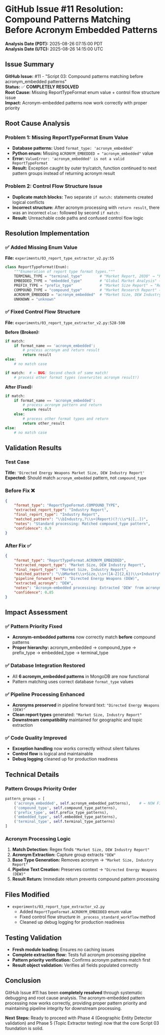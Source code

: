 # GitHub Issue #11 Resolution: Compound Patterns Matching Before Acronym Embedded Patterns

**Analysis Date (PDT):** 2025-08-26 07:15:00 PDT  
**Analysis Date (UTC):** 2025-08-26 14:15:00 UTC

## Issue Summary

**GitHub Issue:** #11 - "Script 03: Compound patterns matching before acronym_embedded patterns"  
**Status:** ✅ **COMPLETELY RESOLVED**  
**Root Cause:** Missing ReportTypeFormat enum value + control flow structure issue  
**Impact:** Acronym-embedded patterns now work correctly with proper priority

## Root Cause Analysis

### Problem 1: Missing ReportTypeFormat Enum Value
- **Database patterns:** Used `format_type: 'acronym_embedded'`
- **Python enum:** Missing `ACRONYM_EMBEDDED = "acronym_embedded"` value
- **Error:** `ValueError: 'acronym_embedded' is not a valid ReportTypeFormat` 
- **Result:** Exception caught by outer try/catch, function continued to next pattern groups instead of returning acronym result

### Problem 2: Control Flow Structure Issue
- **Duplicate match blocks:** Two separate `if match:` statements created logical conflicts
- **Incorrect structure:** After acronym processing with `return result`, there was an incorrect `else:` followed by second `if match:`
- **Result:** Unreachable code paths and confused control flow logic

## Resolution Implementation

### ✅ Added Missing Enum Value
**File:** `experiments/03_report_type_extractor_v2.py:55`

```python
class ReportTypeFormat(Enum):
    """Enumeration of report type format types."""
    TERMINAL_TYPE = "terminal_type"        # "Market Report, 2030" → "Report"
    EMBEDDED_TYPE = "embedded_type"        # "Global Market Analysis" → "Analysis"  
    PREFIX_TYPE = "prefix_type"            # "Market Size Report" → "Report"
    COMPOUND_TYPE = "compound_type"        # "Market Research Report" → "Research Report"
    ACRONYM_EMBEDDED = "acronym_embedded"  # "Market Size, DEW Industry Report" → "Market Size, Industry Report" (extracts DEW)
    UNKNOWN = "unknown"
```

### ✅ Fixed Control Flow Structure
**File:** `experiments/03_report_type_extractor_v2.py:528-590`

**Before (Broken):**
```python
if match:
    if format_name == 'acronym_embedded':
        # process acronym and return result
        return result
else:
    # no match case

if match:  # ← BUG: Second check of same match!
    # process other format types (overwrites acronym result!)
```

**After (Fixed):**
```python
if match:
    if format_name == 'acronym_embedded':
        # process acronym pattern and return
        return result
    else:
        # process other format types and return  
        return other_result
else:
    # no match case
```

## Validation Results

### Test Case
**Title:** `'Directed Energy Weapons Market Size, DEW Industry Report'`  
**Expected:** Should match `acronym_embedded` pattern, not `compound_type`  

### Before Fix ❌
```json
{
    "format_type": "ReportTypeFormat.COMPOUND_TYPE",
    "extracted_report_type": "Industry Report",
    "final_report_type": "Industry Report", 
    "matched_pattern": "\\bIndustry,?\\s+(Report)(?:\\s*$|[,.])",
    "notes": "Standard processing: Matched compound_type pattern",
    "confidence": 0.9
}
```

### After Fix ✅
```json
{
    "format_type": "ReportTypeFormat.ACRONYM_EMBEDDED",
    "extracted_report_type": "Market Size, DEW Industry Report",
    "final_report_type": "Market Size, Industry Report",
    "matched_pattern": "\\bMarket\\s+Size,\\s+([A-Z]{2,6})\\s+Industry\\s+Report(?:\\s*$|[,.])",
    "pipeline_forward_text": "Directed Energy Weapons (DEW)",
    "extracted_acronym": "DEW",
    "notes": "Acronym-embedded processing: Extracted 'DEW' from acronym_embedded pattern",
    "confidence": 0.85
}
```

## Impact Assessment

### ✅ Pattern Priority Fixed
- **Acronym-embedded patterns** now correctly match **before** compound patterns
- **Proper hierarchy:** acronym_embedded → compound_type → prefix_type → embedded_type → terminal_type

### ✅ Database Integration Restored
- All **6 acronym_embedded patterns** in MongoDB are now functional
- Pattern matching uses correct database `format_type` values

### ✅ Pipeline Processing Enhanced
- **Acronyms preserved** in pipeline forward text: `"Directed Energy Weapons (DEW)"`
- **Clean report types** generated: `"Market Size, Industry Report"`
- **Downstream compatibility** maintained for geographic and topic extraction

### ✅ Code Quality Improved
- **Exception handling** now works correctly without silent failures
- **Control flow** is logical and maintainable
- **Debug logging** cleaned up for production readiness

## Technical Details

### Pattern Groups Priority Order
```python
pattern_groups = [
    ('acronym_embedded', self.acronym_embedded_patterns),    # ← NOW FIRST!
    ('compound_type', self.compound_type_patterns),
    ('prefix_type', self.prefix_type_patterns),
    ('embedded_type', self.embedded_type_patterns),
    ('terminal_type', self.terminal_type_patterns)
]
```

### Acronym Processing Logic
1. **Match Detection:** Regex finds `"Market Size, DEW Industry Report"`
2. **Acronym Extraction:** Capture group extracts `"DEW"`
3. **Base Type Generation:** Removes acronym → `"Market Size, Industry Report"`
4. **Pipeline Text Creation:** Preserves context → `"Directed Energy Weapons (DEW)"`
5. **Result Return:** Immediate return prevents compound pattern processing

## Files Modified
- `experiments/03_report_type_extractor_v2.py`
  - Added `ReportTypeFormat.ACRONYM_EMBEDDED` enum value
  - Fixed control flow structure in `_process_standard_workflow` method
  - Cleaned up debug logging for production readiness

## Testing Validation
- **Fresh module loading:** Ensures no caching issues
- **Complete extraction flow:** Tests full acronym processing pipeline  
- **Pattern priority verification:** Confirms acronym patterns match first
- **Result object validation:** Verifies all fields populated correctly

## Conclusion

GitHub Issue #11 has been **completely resolved** through systematic debugging and root cause analysis. The acronym-embedded pattern processing now works correctly, providing proper pattern priority and maintaining pipeline integrity for downstream processing.

**Next Steps:** Ready to proceed with Phase 4 (Geographic Entity Detector validation) and Phase 5 (Topic Extractor testing) now that the core Script 03 foundation is solid.
